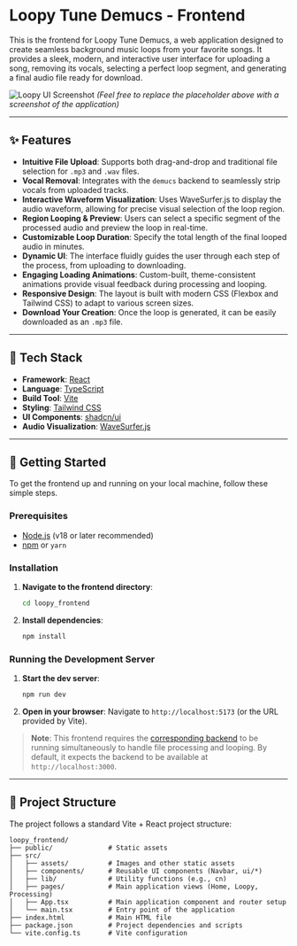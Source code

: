 # Loopy Tune Demucs - Frontend

This is the frontend for Loopy Tune Demucs, a web application designed to create seamless background music loops from your favorite songs. It provides a sleek, modern, and interactive user interface for uploading a song, removing its vocals, selecting a perfect loop segment, and generating a final audio file ready for download.

![Loopy UI Screenshot](httpseno-placeholder-for-screenshot)
*(Feel free to replace the placeholder above with a screenshot of the application)*

---

## ✨ Features

- **Intuitive File Upload**: Supports both drag-and-drop and traditional file selection for `.mp3` and `.wav` files.
- **Vocal Removal**: Integrates with the `demucs` backend to seamlessly strip vocals from uploaded tracks.
- **Interactive Waveform Visualization**: Uses WaveSurfer.js to display the audio waveform, allowing for precise visual selection of the loop region.
- **Region Looping & Preview**: Users can select a specific segment of the processed audio and preview the loop in real-time.
- **Customizable Loop Duration**: Specify the total length of the final looped audio in minutes.
- **Dynamic UI**: The interface fluidly guides the user through each step of the process, from uploading to downloading.
- **Engaging Loading Animations**: Custom-built, theme-consistent animations provide visual feedback during processing and looping.
- **Responsive Design**: The layout is built with modern CSS (Flexbox and Tailwind CSS) to adapt to various screen sizes.
- **Download Your Creation**: Once the loop is generated, it can be easily downloaded as an `.mp3` file.

---

## 🚀 Tech Stack

- **Framework**: [React](https://react.dev/)
- **Language**: [TypeScript](https://www.typescriptlang.org/)
- **Build Tool**: [Vite](https://vitejs.dev/)
- **Styling**: [Tailwind CSS](https://tailwindcss.com/)
- **UI Components**: [shadcn/ui](https://ui.shadcn.com/)
- **Audio Visualization**: [WaveSurfer.js](https://wavesurfer.xyz/)

---

## 🏁 Getting Started

To get the frontend up and running on your local machine, follow these simple steps.

### Prerequisites

- [Node.js](https://nodejs.org/) (v18 or later recommended)
- [npm](https://www.npmjs.com/) or `yarn`

### Installation

1.  **Navigate to the frontend directory**:
    ```bash
    cd loopy_frontend
    ```
2.  **Install dependencies**:
    ```bash
    npm install
    ```

### Running the Development Server

1.  **Start the dev server**:
    ```bash
    npm run dev
    ```
2.  **Open in your browser**:
    Navigate to `http://localhost:5173` (or the URL provided by Vite).

> **Note**: This frontend requires the [corresponding backend](../lopy_backend_demucs/) to be running simultaneously to handle file processing and looping. By default, it expects the backend to be available at `http://localhost:3000`.

---

## 📂 Project Structure

The project follows a standard Vite + React project structure:

```
loopy_frontend/
├── public/              # Static assets
├── src/
│   ├── assets/          # Images and other static assets
│   ├── components/      # Reusable UI components (Navbar, ui/*)
│   ├── lib/             # Utility functions (e.g., cn)
│   ├── pages/           # Main application views (Home, Loopy, Processing)
│   ├── App.tsx          # Main application component and router setup
│   └── main.tsx         # Entry point of the application
├── index.html           # Main HTML file
├── package.json         # Project dependencies and scripts
└── vite.config.ts       # Vite configuration
```
